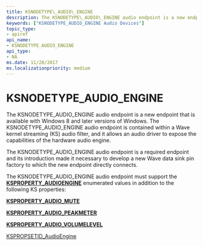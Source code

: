 ```yaml
---
title: KSNODETYPE\_AUDIO\_ENGINE
description: The KSNODETYPE\_AUDIO\_ENGINE audio endpoint is a new endpoint that is available with Windows 8 and later versions of Windows.
keywords: ["KSNODETYPE_AUDIO_ENGINE Audio Devices"]
topic_type:
- apiref
api_name:
- KSNODETYPE_AUDIO_ENGINE
api_type:
- NA
ms.date: 11/28/2017
ms.localizationpriority: medium
---
```


# KSNODETYPE\_AUDIO\_ENGINE


The KSNODETYPE\_AUDIO\_ENGINE audio endpoint is a new endpoint that is available with Windows 8 and later versions of Windows. The KSNODETYPE\_AUDIO\_ENGINE audio endpoint is contained within a Wave kernel streaming (KS) audio filter, and it allows an audio driver to expose the capabilities of the hardware audio engine.

The KSNODETYPE\_AUDIO\_ENGINE audio endpoint is a required endpoint and its introduction made it necessary to develop a new Wave data sink pin factory to which the new endpoint directly connects.

The KSNODETYPE\_AUDIO\_ENGINE audio endpoint must support the [**KSPROPERTY\_AUDIOENGINE**](ksproperty-audioengine.md) enumerated values in addition to the following KS properties:

[**KSPROPERTY\_AUDIO\_MUTE**](ksproperty-audio-mute.md)

[**KSPROPERTY\_AUDIO\_PEAKMETER**](ksproperty-audio-peakmeter.md)

[**KSPROPERTY\_AUDIO\_VOLUMELEVEL**](ksproperty-audio-volumelevel.md)

[KSPROPSETID\_AudioEngine](kspropsetid-audioengine.md)

 

 





